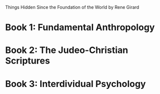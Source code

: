 Things Hidden Since the Foundation of the World by Rene Girard

# Book 1: Fundamental Anthropology

# Book 2: The Judeo-Christian Scriptures

# Book 3: Interdividual Psychology